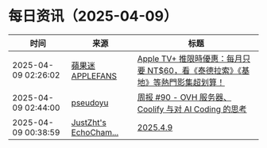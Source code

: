 ﻿# 每日资讯（2025-04-09）

|时间|来源|标题|
|---|---|---|
|2025-04-09 02:26:02|[蘋果迷 APPLEFANS](https://applefans.today/feed/)|[Apple TV+ 推限時優惠：每月只要 NT$60，看《泰德拉索》《基地》等熱門影集超划算！](https://applefans.today/2025-04-limited-time-offer-apple-tv/)|
|2025-04-09 02:44:00|[pseudoyu](https://www.pseudoyu.com/zh/index.xml)|[周报 #90 - OVH 服务器、Coolify 与对 AI Coding 的思考](https://www.pseudoyu.com/posts/weekly_review_90)|
|2025-04-09 00:38:59|[JustZht's EchoCham...](https://www.justzht.com/rss/)|[2025.4.9](https://www.justzht.com/2025-4-9/)|
